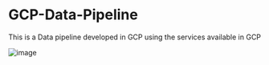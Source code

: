 # GCP-Data-Pipeline
This is a Data pipeline developed in GCP using the services available in GCP


![image](https://github.com/Telusuga/GCP-Data-Pipeline/assets/113308141/a6e57b89-f03f-410e-be76-a2490b6d9536)
